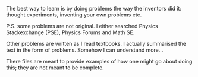 The best way to learn is by doing problems the way the inventors did it: thought experiments, inventing your own problems etc. 

P.S. some problems are not original. I either searched Physics Stackexchange (PSE), Physics Forums and Math SE.

Other problems are written as I read textbooks. I actually summarised the text in the form of problems. Somehow I can understand more...

There files are meant to provide examples of how one might go about doing this; they are not meant to be complete.
